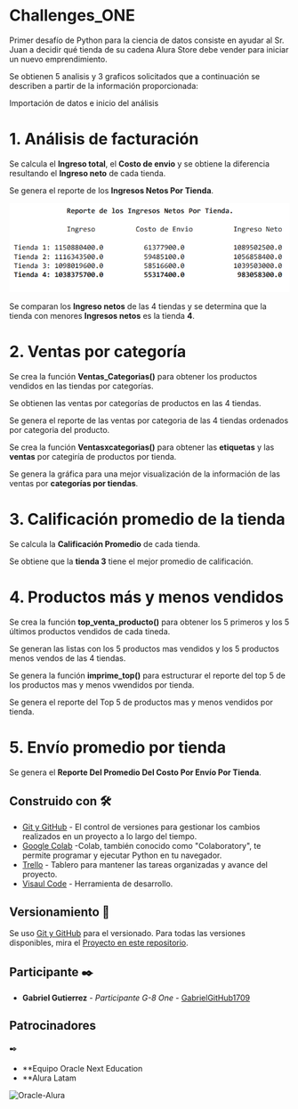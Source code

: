 # Challenges_ONE
Primer desafío de  Python para la ciencia de datos consiste en ayudar al Sr. Juan a decidir qué tienda de su cadena Alura Store debe vender para iniciar un nuevo emprendimiento.

Se obtienen 5 analisis y 3 graficos solicitados que a continuación se describen a partir de la información proporcionada:

Importación de datos e inicio del análisis

# 1. Análisis de facturación

  Se calcula el **Ingreso total**, el **Costo de envio** y se obtiene la diferencia resultando el **Ingreso neto** de cada tienda.
  
  Se genera el reporte de los **Ingresos Netos Por Tienda**.
  
 ![Ingresos Netos](https://github.com/GabrielGitHub1709/Challenges_ONE/blob/554e6af376ec718413fd8605bf150ac257d29c83/Reportes_y_Graficas/Reporte_Ingresos_Netos.PNG)
  
  Se comparan los **Ingreso netos** de las 4 tiendas y se determina que la tienda con menores **Ingresos netos** es la tienda **4**.

# 2. Ventas por categoría

  Se crea la función **Ventas_Categorias()** para obtener los productos vendidos en las tiendas por categorías.

  Se obtienen las ventas por categorías de productos en las 4 tiendas.
  
  Se genera el reporte de las ventas por categoria de las 4 tiendas ordenados por categoria del producto.

  Se crea la función **Ventasxcategorias()** para obtener las **etiquetas** y las **ventas** por categiría de productos por tienda.

 Se genera la gráfica para una mejor visualización de la información de las ventas por **categorías por tiendas**.

  # 3. Calificación promedio de la tienda

  Se calcula la **Calificación Promedio** de cada tienda.

  Se obtiene que la **tienda 3** tiene el mejor promedio de calificación.

  # 4. Productos más y menos vendidos

  Se crea la función **top_venta_producto()** para obtener los 5 primeros y los 5 últimos productos vendidos de cada tineda.

  Se generan las listas con los 5 productos mas vendidos y los 5 productos menos vendos de las 4 tiendas.

  Se genera la función **imprime_top()** para estructurar el reporte del top 5 de los productos mas y menos vwendidos por tienda.
  
  Se genera el reporte del Top 5 de productos mas y menos vendidos por tienda.

  # 5. Envío promedio por tienda

  Se genera el **Reporte Del Promedio Del Costo Por Envío Por Tienda**.

  ## Construido con 🛠️

* [Git y GitHub](https://git-scm.com/book/es/v2) - El control de versiones para gestionar los cambios realizados en un proyecto a lo largo del tiempo.
* [Google Colab](https://colab.research.google.com/) -Colab, también conocido como "Colaboratory", te permite programar y ejecutar Python en tu navegador.
* [Trello](https://trello.com/es) - Tablero para mantener las tareas organizadas y avance del proyecto.
* [Visaul Code](https://code.visualstudio.com/) - Herramienta de desarrollo.

## Versionamiento 📌

Se uso [Git y GitHub](https://git-scm.com/book/es/v2) para el versionado. Para todas las versiones disponibles, mira el [Proyecto en este repositorio](https://github.com/GabrielGitHub1709/amigo-secreto).

## Participante ✒️

* **Gabriel Gutierrez** - *Participante G-8 One* - [GabrielGitHub1709](https://github.com/GabrielGitHub1709)

## Patrocinadores
 ✒️
* **Equipo Oracle Next Education
* **Alura Latam
  
![Oracle-Alura](https://github.com/user-attachments/assets/cd6e40db-8288-41c4-9d26-6703fc004d6a)



